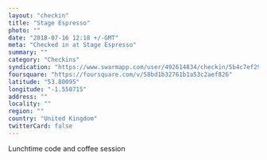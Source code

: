 ```yaml
---
layout: "checkin"
title: "Stage Espresso"
photo: ""
date: "2018-07-16 12:18 +/-GMT"
meta: "Checked in at Stage Espresso"
summary: ""
category: "Checkins"
syndication: "https://www.swarmapp.com/user/492614834/checkin/5b4c7ef2911fc4002c71c9d7"
foursquare: "https://foursquare.com/v/58bd1b32761b1a53c2aef826"
latitude: "53.80095"
longitude: "-1.550715"
address: ""
locality: ""
region: ""
country: "United Kingdom"
twitterCard: false
---
```

Lunchtime code and coffee session
